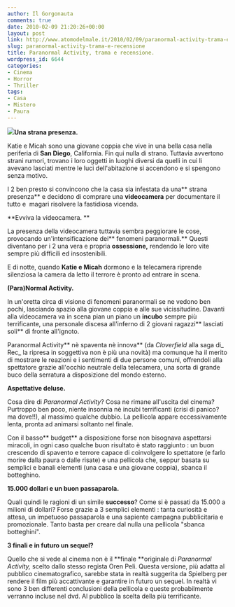 ```yaml
---
author: Il Gorgonauta
comments: true
date: 2010-02-09 21:20:26+00:00
layout: post
link: http://www.atomodelmale.it/2010/02/09/paranormal-activity-trama-e-recensione/
slug: paranormal-activity-trama-e-recensione
title: Paranormal Activity, trama e recensione.
wordpress_id: 6644
categories:
- Cinema
- Horror
- Thriller
tags:
- Casa
- Mistero
- Paura
---
```


**[![](http://www.atomodelmale.it/wp-content/uploads/2010/02/Paranormal-Activity1-300x180.jpg)](http://www.atomodelmale.it/wp-content/uploads/2010/02/Paranormal-Activity1.jpg)Una strana presenza.**

Katie e Micah sono una giovane coppia che vive in una bella casa  nella periferia di **San Diego**, California. Fin qui nulla di  strano. Tuttavia avvertono strani rumori, trovano i loro oggetti in  luoghi diversi da quelli in cui li avevano lasciati mentre le luci  dell'abitazione si accendono e si spengono senza motivo.

I 2 ben presto si convincono che la casa sia infestata da una** strana presenza** e decidono di comprare una **videocamera** per  documentare il tutto e  magari risolvere la fastidiosa vicenda.

**Evviva la videocamera.
**

La presenza della videocamera tuttavia sembra peggiorare le cose,  provocando un'intensificazione dei** fenomeni paranormali.** Questi  diventano per i 2 una vera e propria **ossessione,** rendendo le loro vite sempre più difficili ed insostenibili.

E di notte, quando **Katie e Micah** dormono e la telecamera riprende  silenziosa la camera da letto il terrore è pronto ad entrare in scena.

<!-- more -->


**(Para)Normal Activity.**

In un'oretta circa di visione di fenomeni paranormali se ne vedono  ben pochi, lasciando spazio alla giovane coppia e alle sue vicissitudine. Davanti alla videocamera va in scena pian un piano un **incubo** sempre più terrificante, una personale discesa all'inferno di 2 giovani ragazzi** lasciati soli** di fronte all'ignoto.

Paranormal Activity** nè spaventa nè innova** (da _Cloverfield_ alla saga di_ Rec_ la ripresa in soggettiva non è più una novità) ma comunque ha il merito di mostrare le reazioni e i sentimenti di due persone comuni, offrendoli alla spettatore grazie all'occhio neutrale della telecamera, una sorta di grande buco della serratura a disposizione del mondo esterno.

**Aspettative deluse.**

Cosa dire di _Paranormal Activity_? Cosa ne rimane all'uscita del cinema? Purtroppo ben poco, niente insonnia nè incubi terrificanti (crisi di panico? ma dove!!), al massimo qualche dubbio. La pellicola appare eccessivamente lenta, pronta ad animarsi soltanto nel finale.

Con il basso** budget** a disposizione forse non bisognava aspettarsi miracoli, in ogni caso qualche buon risultato è stato raggiunto : un buon crescendo di spavento e terrore capace di coinvolgere lo spettatore (e farlo morire dalla paura o dalle risate) e una pellicola che, seppur basata su semplici e banali elementi (una casa e una giovane coppia), sbanca il botteghino.

**15.000 dollari e un buon passaparola.**

Quali quindi le ragioni di un simile **successo**? Come si è passati da 15.000 a milioni di dollari? Forse grazie a 3 semplici elementi : tanta curiosità e attesa, un impetuoso passaparola e una sapiente campagna pubblicitaria e promozionale. Tanto basta per creare dal nulla una pellicola "sbanca botteghini".

**3 finali e in futuro un sequel?**

Quello che si vede al cinema non è il **finale **originale di _Paranormal Activity,_ scelto dallo stesso regista Oren Peli. Questa versione, più adatta al pubblico cinematografico, sarebbe stata in realtà suggerita da Spielberg per rendere il film più accattivante e garantire in futuro un sequel. In realtà vi sono 3 ben differenti conclusioni della pellicola e queste probabilmente verranno incluse nel dvd. Al pubblico la scelta della più terrificante.
